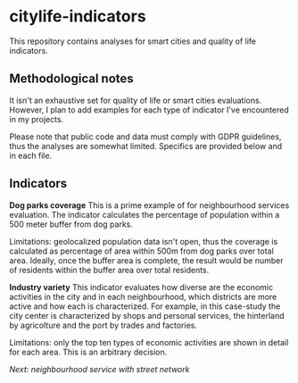 # citylife-indicators

This repository contains analyses for smart cities and quality of life indicators. 

## Methodological notes

It isn't an exhaustive set for quality of life or smart cities evaluations. However, I plan to add examples for each type of indicator I've encountered in my projects. 

Please note that public code and data must comply with GDPR guidelines, thus the analyses are somewhat limited. Specifics are provided below and in each file. 

## Indicators

**Dog parks coverage**
This is a prime example of for neighbourhood services evaluation. The indicator calculates the percentage of population within a 500 meter buffer from dog parks. 

Limitations: geolocalized population data isn't open, thus the coverage is calculated as percentage of area within 500m from dog parks over total area. Ideally, once the buffer area is complete, the result would be number of residents within the buffer area over total residents. 

**Industry variety**
This indicator evaluates how diverse are the economic activities in the city and in each neighbourhood, which districts are more active and how each is characterized. For example, in this case-study the city center is characterized by shops and personal services, the hinterland by agricolture and the port by trades and factories.

Limitations: only the top ten types of economic activities are shown in detail for each area. This is an arbitrary decision.

*Next: neighbourhood service with street network*